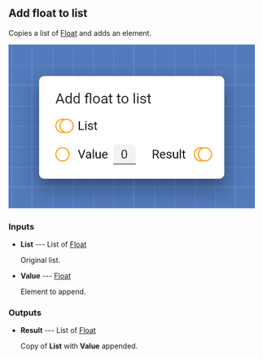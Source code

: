 ## Add float to list

Copies a list of [Float](types/Float.html) and adds an element.

![Add float to list](assets/img/cards/addFloatToList.png)


### Inputs


* **List** --- List of [Float](types/Float.html)

  Original list.

* **Value** --- [Float](types/Float.html)

  Element to append.





### Outputs


* **Result** --- List of [Float](types/Float.html)

  Copy of **List** with **Value** appended.




